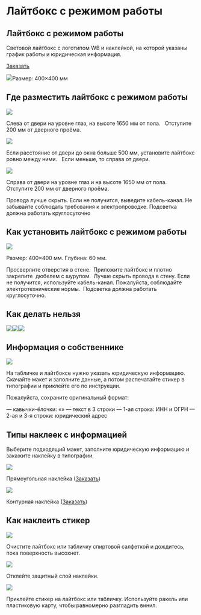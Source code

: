 # Лайтбокс с режимом работы

## Лайтбокс с режимом работы

Световой лайтбокс с логотипом WB и наклейкой, на которой указаны график работы и юридическая информация.

[Заказать](https://pvzwb.gitbook.io/pvz-wb)

![](https://pvzwb.gitbook.io/~gitbook/image?url=https%3A%2F%2F1298668356-files.gitbook.io%2F%7E%2Ffiles%2Fv0%2Fb%2Fgitbook-x-prod.appspot.com%2Fo%2Fspaces%252FaYoVrWUybwTr41VP2qdq%252Fuploads%252FVLiTHoElAUL7zKVYastE%252F01_lightbox.png%3Falt%3Dmedia%26token%3D403561e7-bf9d-446a-ad9a-5257077d9430\&width=768\&dpr=4\&quality=100\&sign=e88de3b0\&sv=2)Размер: 400×400 мм



## Где разместить лайтбокс с режимом работы

![](https://1298668356-files.gitbook.io/~/files/v0/b/gitbook-x-prod.appspot.com/o/spaces%2FaYoVrWUybwTr41VP2qdq%2Fuploads%2FlMpJUqPpdof9nw1tkmET%2F01_lightbox_montaj_1.svg?alt=media\&token=20674921-c915-4b75-b38e-40e0384aa50e)

Cлева от двери на уровне глаз, на высоте 1650 мм от пола.   Отступите 200 мм от дверного проёма.

![](https://1298668356-files.gitbook.io/~/files/v0/b/gitbook-x-prod.appspot.com/o/spaces%2FaYoVrWUybwTr41VP2qdq%2Fuploads%2FMpqweXDmVjiDUC6O62yQ%2F01_lightbox_montaj_2.svg?alt=media\&token=54dcbc56-0369-4e02-b61c-130b6a74500b)

Если расстояние от двери до окна больше 500 мм, установите лайтбокс ровно между ними.   Если меньше, то справа от двери.

![](https://1298668356-files.gitbook.io/~/files/v0/b/gitbook-x-prod.appspot.com/o/spaces%2FaYoVrWUybwTr41VP2qdq%2Fuploads%2FsdFAytVJtQCgqF4e7H6W%2F01_lightbox_montaj_3.svg?alt=media\&token=703f082f-e84d-41e6-96b4-e8cba7afbcd6)

Справа от двери на уровне глаз и на высоте 1650 мм от пола.   Отступите 200 мм от дверного проёма.

Провода лучше скрыть. Если не получится, выведите кабель-канал. Не забывайте соблюдать требования к электропроводке. Подсветка должна работать круглосуточно



## Как установить лайтбокс с режимом работы

![](https://1298668356-files.gitbook.io/~/files/v0/b/gitbook-x-prod.appspot.com/o/spaces%2FaYoVrWUybwTr41VP2qdq%2Fuploads%2FWb7w7Cf4NPtN9EdGU5rf%2F01_lightbox_shema_all.svg?alt=media\&token=ca99c8c6-e437-4829-b296-6503f856857b)

Размер: 400×400 мм. Глубина: 60 мм.

Просверлите отверстия в стене.  Приложите лайтбокс и плотно закрепите  дюбелем с шурупом.  Лучше скрыть провода в стену. Если не получится, используйте кабель-канал. Пожалуйста, соблюдайте электротехнические нормы.  Подсветка должна работать круглосуточно.



## Как делать нельзя

![](https://1298668356-files.gitbook.io/~/files/v0/b/gitbook-x-prod.appspot.com/o/spaces%2FaYoVrWUybwTr41VP2qdq%2Fuploads%2FZaSg0rHfY7PgDFtHaIEH%2F01_lightbox_instruction_1.svg?alt=media\&token=f35df850-95e1-400b-a08e-a83f9d21e9fb)![](https://1298668356-files.gitbook.io/~/files/v0/b/gitbook-x-prod.appspot.com/o/spaces%2FaYoVrWUybwTr41VP2qdq%2Fuploads%2FkbO8W68a2M4Tt42lNsjO%2F01_lightbox_instruction_2.svg?alt=media\&token=f835122e-dc82-46ea-bd6a-42a2726f4084)![](https://1298668356-files.gitbook.io/~/files/v0/b/gitbook-x-prod.appspot.com/o/spaces%2FaYoVrWUybwTr41VP2qdq%2Fuploads%2FSk8F58rrP8RVCjhBQ0x6%2F01_lightbox_instruction_3.svg?alt=media\&token=2148c9a8-4aa9-40c1-b0b9-035768a431de)



## Информация о собственнике

![](https://1298668356-files.gitbook.io/~/files/v0/b/gitbook-x-prod.appspot.com/o/spaces%2FaYoVrWUybwTr41VP2qdq%2Fuploads%2FPaz1YkhBIdNScutoFBkj%2F01_lightbox_label.svg?alt=media\&token=8b18100b-d0d9-4d41-92f9-94ef45779ccd)

На табличке и лайтбоксе нужно указать юридическую информацию. Скачайте макет и заполните данные, а потом распечатайте стикер в типографии и приклейте его по инструкции.

Пожалуйста, сохраните оригинальный формат:

— кавычки-ёлочки: «» — текст в 3 строки — 1-ая строка: ИНН и ОГРН — 2-ая и 3-я строки: юридический адрес



## Типы наклеек с информацией

Выберите подходящий макет, заполните юридическую информацию и закажите наклейку в типографии.

![](https://1298668356-files.gitbook.io/~/files/v0/b/gitbook-x-prod.appspot.com/o/spaces%2FaYoVrWUybwTr41VP2qdq%2Fuploads%2FL3eneHGVG3z85MnGfsnN%2F01_lightbox_label_rectangel.svg?alt=media\&token=37b8d4bf-2116-42bc-9dac-fade466f6aa6)

Прямоугольная наклейка ([Заказать](https://pvzwb.gitbook.io/pvz-wb))

![](https://1298668356-files.gitbook.io/~/files/v0/b/gitbook-x-prod.appspot.com/o/spaces%2FaYoVrWUybwTr41VP2qdq%2Fuploads%2FIkwYdBfPfoU5qdKjJj8l%2F01_lightbox_label_contour.svg?alt=media\&token=009b8c41-a433-40ea-a2c9-27a52562ee88)

Контурная наклейка ([Заказать](https://pvzwb.gitbook.io/pvz-wb))



## Как наклеить стикер

![](https://pvzwb.gitbook.io/~gitbook/image?url=https%3A%2F%2F1298668356-files.gitbook.io%2F%7E%2Ffiles%2Fv0%2Fb%2Fgitbook-x-prod.appspot.com%2Fo%2Fspaces%252FaYoVrWUybwTr41VP2qdq%252Fuploads%252F4UiBgIWhwjtboHc535MH%252F01_lightbox_montaj_label_1.png%3Falt%3Dmedia%26token%3D46eec11d-a73d-481c-a639-be1113fa4c27\&width=768\&dpr=4\&quality=100\&sign=a3fc8e66\&sv=2)

Очистите лайтбокс или табличку спиртовой салфеткой и дождитесь, пока поверхность высохнет.

![](https://pvzwb.gitbook.io/~gitbook/image?url=https%3A%2F%2F1298668356-files.gitbook.io%2F%7E%2Ffiles%2Fv0%2Fb%2Fgitbook-x-prod.appspot.com%2Fo%2Fspaces%252FaYoVrWUybwTr41VP2qdq%252Fuploads%252FUnDv6BXx4RJHcw44eJLu%252F01_lightbox_montaj_label_2.png%3Falt%3Dmedia%26token%3D042152ec-c9b4-4237-adfe-63521fad400e\&width=768\&dpr=4\&quality=100\&sign=a67da954\&sv=2)

Отклейте защитный слой наклейки.

![](https://pvzwb.gitbook.io/~gitbook/image?url=https%3A%2F%2F1298668356-files.gitbook.io%2F%7E%2Ffiles%2Fv0%2Fb%2Fgitbook-x-prod.appspot.com%2Fo%2Fspaces%252FaYoVrWUybwTr41VP2qdq%252Fuploads%252FX4k047ISQJIQsHA3ZS0k%252F01_lightbox_montaj_label_3.png%3Falt%3Dmedia%26token%3D8bdcd2bf-068f-4b55-84cb-119bedb502f6\&width=768\&dpr=4\&quality=100\&sign=be944b14\&sv=2)

Приклейте стикер на лайтбокс или табличку. Используйте ракель или пластиковую карту, чтобы равномерно разгладить винил.

